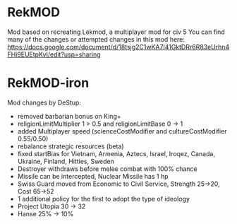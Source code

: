 # RekMOD
Mod based on recreating Lekmod, a multiplayer mod for civ 5
You can find many of the changes or attempted changes in this mod here:
https://docs.google.com/document/d/18tsjg2C1wKA7I41GktDRr6R83eUrhn4FHi9EUEtpKvI/edit?usp=sharing

# RekMOD-iron
Mod changes by DeStup:
- removed barbarian bonus on King+
- religionLimitMultiplier 1 > 0.5 and religionLimitBase 0 -> 1
- added Multiplayer speed (scienceCostModifier and cultureCostModifier 0.55/0.50)
- rebalance strategic resources (beta)
- fixed startBias for Vietnam, Armenia, Aztecs, Israel, Iroqez, Canada, Ukraine, Finland, Hitties, Sweden
- Destroyer withdraws before melee combat with 100% chance
- Missile can be intercepted, Nuclear Missile has 1 hp
- Swiss Guard moved from Economic to Civil Service, Strength 25->20, Cost 65->52
- 1 additional policy for the first to adopt the type of ideology
- Project Utopia 30 -> 32
- Hanse 25% -> 10%
